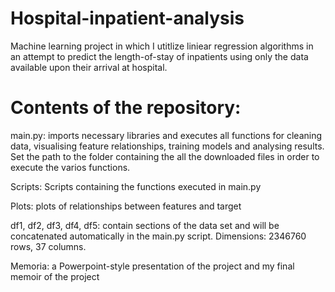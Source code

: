 # Hospital-inpatient-analysis
Machine learning project in which I utitlize liniear regression algorithms in an attempt to predict the length-of-stay of inpatients using only the data available upon their arrival at hospital.

# Contents of the repository:
main.py: imports necessary libraries and executes all functions for cleaning data, visualising feature relationships, training models and analysing results. Set the path to the folder containing the all the downloaded files in order to execute the varios functions.

Scripts: Scripts containing the functions executed in main.py

Plots: plots of relationships between features and target

df1, df2, df3, df4, df5: contain sections of the data set and will be concatenated automatically in the main.py script. Dimensions: 2346760 rows, 37 columns.

Memoria: a Powerpoint-style presentation of the project and my final memoir of the project
